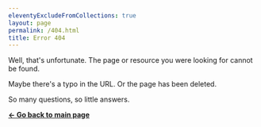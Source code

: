 ```yaml
---
eleventyExcludeFromCollections: true
layout: page
permalink: /404.html
title: Error 404
---
```


Well, that's unfortunate. The page or resource you were looking for cannot be found.

Maybe there's a typo in the URL. Or the page has been deleted.

So many questions, so little answers.

**[&larr; Go back to main page](/)**
